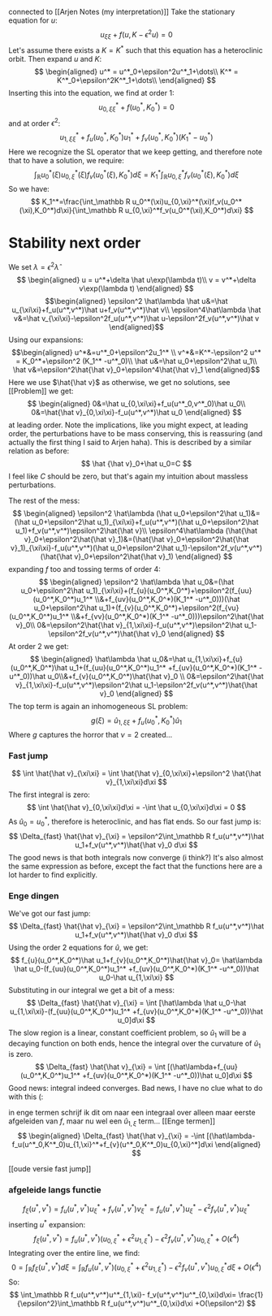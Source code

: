 connected to [[Arjen Notes (my interpretation)]]
Take the stationary equation for $u$:
$$
u_{\xi\xi}+f(u,K-\epsilon^2u)=0
$$
Let's assume there exists a $K=K^*$ such that this equation has a heteroclinic orbit. 
Then expand $u$ and $K$:
$$
\begin{aligned}
u^* = u^*_0+\epsilon^2u^*_1+\dots\\
K^* = K^*_0+\epsilon^2K^*_1+\dots\\
\end{aligned}
$$
Inserting this into the equation, we find at order $1$:
$$
u_{0,\xi\xi}^* +f(u^*_0,K^*_0)=0
$$
and at order $\epsilon^2$:
$$
u_{1,\xi\xi}^*+f_u(u^*_0,K^*_0)u_1^*+f_v(u^*_0,K^*_0)(K_1^*-u_0^*)
$$
Here we recognize the SL operator that we keep getting, and therefore note that to have a solution, we require:
$$
\int_\mathbb R u_0^*(\xi)u_{0,\xi}^*(\xi)f_v(u_0^*(\xi),K_0^*)d\xi = K_1^*\int_\mathbb R u_{0,\xi}^*f_v(u_0^*(\xi),K_0^*)d\xi
$$
So we have:
$$
K_1^*=\frac{\int_\mathbb R u_0^*(\xi)u_{0,\xi}^*(\xi)f_v(u_0^*(\xi),K_0^*)d\xi}{\int_\mathbb R u_{0,\xi}^*f_v(u_0^*(\xi),K_0^*)d\xi} 
$$



# Stability next order
We set $\lambda = \epsilon^2 \hat\lambda$ 
$$
\begin{aligned}
u = u^*+\delta \hat u\exp(\lambda t)\\
v = v^*+\delta v\exp(\lambda t) 
\end{aligned}
$$
$$\begin{aligned}
\epsilon^2 \hat\lambda \hat u&=\hat u_{\xi\xi}+f_u(u^*,v^*)\hat u+f_v(u^*,v^*)\hat v\\
\epsilon^4\hat\lambda \hat v&=\hat v_{\xi\xi}-\epsilon^2f_u(u^*,v^*)\hat u-\epsilon^2f_v(u^*,v^*)\hat v
\end{aligned}$$
Using our expansions: 
$$\begin{aligned}
u^*&=u^*_0+\epsilon^2u_1^* \\ 
v^*&=K^*-\epsilon^2 u^* = K_0^*+\epsilon^2 (K_1^* -u^*_0)\\
\hat u&=\hat u_0+\epsilon^2\hat u_1\\
\hat v&=\epsilon^2\hat{\hat v}_0+\epsilon^4\hat{\hat v}_1
\end{aligned}$$
Here we use $\hat{\hat v}$ as otherwise, we get no solutions, see [[Problem]]
we get:
$$
\begin{aligned}
0&=\hat u_{0,\xi\xi}+f_u(u^*_0,v^*_0)\hat u_0\\
0&=\hat{\hat v}_{0,\xi\xi}-f_u(u^*,v^*)\hat u_0
\end{aligned}
$$
at leading order.
Note the implications, like you might expect, at leading order, the perturbations have to be mass conserving, this is reassuring (and actually the first thing I said to Arjen haha). This is described by a similar relation as before: 
$$
\hat {\hat v}_0+\hat u_0=C
$$
I feel like $C$ should be zero, but that's again my intuition about massless perturbations. 

The rest of the mess:
$$
\begin{aligned}
\epsilon^2 \hat\lambda (\hat u_0+\epsilon^2\hat u_1)&=(\hat u_0+\epsilon^2\hat u_1)_{\xi\xi}+f_u(u^*,v^*)(\hat u_0+\epsilon^2\hat u_1)+f_v(u^*,v^*)\epsilon^2\hat{\hat v}\\
\epsilon^4\hat\lambda (\hat{\hat v}_0+\epsilon^2\hat{\hat v}_1)&=(\hat{\hat v}_0+\epsilon^2\hat{\hat v}_1)_{\xi\xi}-f_u(u^*,v^*)(\hat u_0+\epsilon^2\hat u_1)-\epsilon^2f_v(u^*,v^*)(\hat{\hat v}_0+\epsilon^2\hat{\hat v}_1)
\end{aligned}
$$
expanding $f$ too and tossing terms of order $4$:
$$
\begin{aligned}
\epsilon^2 \hat\lambda \hat u_0&=(\hat u_0+\epsilon^2\hat u_1)_{\xi\xi}+(f_{u}(u_0^*,K_0^*)+\epsilon^2(f_{uu}(u_0^*,K_0^*)u_1^* \\&+f_{uv}(u_0^*,K_0^*)(K_1^* -u^*_0)))(\hat u_0+\epsilon^2\hat u_1)+(f_{v}(u_0^*,K_0^*)+\epsilon^2(f_{vu}(u_0^*,K_0^*)u_1^* \\&+f_{vv}(u_0^*,K_0^*)(K_1^* -u^*_0)))\epsilon^2\hat{\hat v}_0\\
0&=\epsilon^2\hat{\hat v}_{1,\xi\xi}-f_u(u^*,v^*)\epsilon^2\hat u_1-\epsilon^2f_v(u^*,v^*)\hat{\hat v}_0
\end{aligned}
$$
At order 2 we get:
$$
\begin{aligned}
\hat\lambda \hat u_0&=\hat u_{1,\xi\xi}+f_{u}(u_0^*,K_0^*)\hat u_1+(f_{uu}(u_0^*,K_0^*)u_1^* +f_{uv}(u_0^*,K_0^*)(K_1^* -u^*_0))\hat u_0\\&+f_{v}(u_0^*,K_0^*)\hat{\hat v}_0 \\
0&=\epsilon^2\hat{\hat v}_{1,\xi\xi}-f_u(u^*,v^*)\epsilon^2\hat u_1-\epsilon^2f_v(u^*,v^*)\hat{\hat v}_0
\end{aligned}
$$
The top term is again an inhomogeneous SL problem:
$$
g(\xi)=\hat u_{1,\xi\xi}+f_{u}(u_0^*,K_0^*)\hat u_1
$$
Where $g$ captures the horror that $\nu=2$ created...

### Fast jump
$$
\int \hat{\hat v}_{\xi\xi} = \int \hat{\hat v}_{0,\xi\xi}+\epsilon^2 \hat{\hat v}_{1,\xi\xi}d\xi
$$
The first integral is zero:
$$
\int \hat{\hat v}_{0,\xi\xi}d\xi = -\int \hat u_{0,\xi\xi}d\xi = 0
$$
As $\hat u_0=u^*_0$, therefore is heteroclinic, and has flat ends. So our fast jump is:
$$
\Delta_{fast} \hat{\hat v}_{\xi} = \epsilon^2\int_\mathbb R f_u(u^*,v^*)\hat u_1+f_v(u^*,v^*)\hat{\hat v}_0 d\xi
$$
The good news is that both integrals now converge (i think?) It's also almost the same expression as before, except the fact that the functions here are a lot harder to find explicitly. 
### Enge dingen
We've got our fast jump:
$$
\Delta_{fast} \hat{\hat v}_{\xi} = \epsilon^2\int_\mathbb R f_u(u^*,v^*)\hat u_1+f_v(u^*,v^*)\hat{\hat v}_0 d\xi
$$
Using the order $2$ equations for $\hat u$, we get:
$$
f_{u}(u_0^*,K_0^*)\hat u_1+f_{v}(u_0^*,K_0^*)\hat{\hat v}_0= \hat\lambda \hat u_0-(f_{uu}(u_0^*,K_0^*)u_1^* +f_{uv}(u_0^*,K_0^*)(K_1^* -u^*_0))\hat u_0-\hat u_{1,\xi\xi}
$$
Substituting in our integral we get a bit of a mess:
$$
\Delta_{fast} \hat{\hat v}_{\xi}  = \int [\hat\lambda \hat u_0-\hat u_{1,\xi\xi}-(f_{uu}(u_0^*,K_0^*)u_1^* +f_{uv}(u_0^*,K_0^*)(K_1^* -u^*_0))\hat u_0]d\xi
$$
The slow region is a linear, constant coefficient problem, so $\hat u_1$ will be a decaying function on both ends, hence the integral over the curvature of $\hat u_1$ is zero. 
$$
\Delta_{fast} \hat{\hat v}_{\xi}  = \int  [(\hat\lambda+f_{uu}(u_0^*,K_0^*)u_1^* +f_{uv}(u_0^*,K_0^*)(K_1^* -u^*_0))\hat u_0]d\xi
$$
Good news: integral indeed converges. Bad news, I have no clue what to do with this (:

in enge termen schrijf ik dit om naar een integraal over alleen maar eerste afgeleiden van $f$, maar nu wel een $\hat u_{1,\xi}$ term... [[Enge termen]]
$$
\begin{aligned}
\Delta_{fast} \hat{\hat v}_{\xi}  = -\int  [(\hat\lambda-f_u(u^*_0,K^*_0)u_{1,\xi}^*+f_{v}(u^*_0,K^*_0)u_{0,\xi}^*]d\xi
\end{aligned}
$$

[[oude versie fast jump]]

### afgeleide langs functie
$$
f_\xi(u^*,v^*) = f_u(u^*,v^*)u^*_\xi+f_v(u^*,v^*)v^*_\xi = f_u(u^*,v^*)u^*_\xi-\epsilon^2 f_v(u^*,v^*)u_\xi^*
$$
inserting $u^*$ expansion:
$$
f_\xi(u^*,v^*) = f_u(u^*,v^*)(u^*_{0,\xi}+\epsilon^2u^*_{1,\xi})-\epsilon^2 f_v(u^*,v^*)u^*_{0,\xi}+O(\epsilon^4)
$$
Integrating over the entire line, we find:
$$
0=\int_\mathbb R f_\xi(u^*,v^*)d\xi = \int_\mathbb R f_u(u^*,v^*)(u^*_{0,\xi}+\epsilon^2u^*_{1,\xi})-\epsilon^2 f_v(u^*,v^*)u^*_{0,\xi}d\xi +O(\epsilon^4)
$$
So:
$$
\int_\mathbb R f_u(u^*,v^*)u^*_{1,\xi}- f_v(u^*,v^*)u^*_{0,\xi}d\xi= \frac{1}{\epsilon^2}\int_\mathbb R f_u(u^*,v^*)u^*_{0,\xi}d\xi +O(\epsilon^2) 
$$